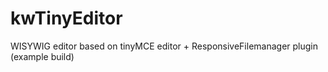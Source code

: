 # kwTinyEditor
WISYWIG editor based on tinyMCE editor + ResponsiveFilemanager plugin (example build)

